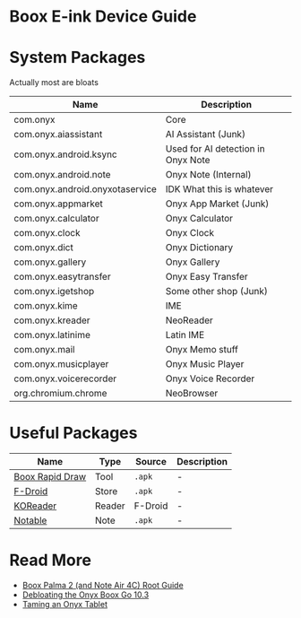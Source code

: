 # Boox E-ink Device Guide

# System Packages
Actually most are bloats

| Name                            | Description                        |
| ------------------------------- | ---------------------------------- |
| com.onyx                        | Core                               |
| com.onyx.aiassistant            | AI Assistant (Junk)                |
| com.onyx.android.ksync          | Used for AI detection in Onyx Note |
| com.onyx.android.note           | Onyx Note (Internal)               |
| com.onyx.android.onyxotaservice | IDK What this is whatever          |
| com.onyx.appmarket              | Onyx App Market (Junk)             |
| com.onyx.calculator             | Onyx Calculator                    |
| com.onyx.clock                  | Onyx Clock                         |
| com.onyx.dict                   | Onyx Dictionary                    |
| com.onyx.gallery                | Onyx Gallery                       |
| com.onyx.easytransfer           | Onyx Easy Transfer                 |
| com.onyx.igetshop               | Some other shop (Junk)             |
| com.onyx.kime                   | IME                                |
| com.onyx.kreader                | NeoReader                          |
| com.onyx.latinime               | Latin IME                          |
| com.onyx.mail                   | Onyx Memo stuff                    |
| com.onyx.musicplayer            | Onyx Music Player                  |
| com.onyx.voicerecorder          | Onyx Voice Recorder                |
| org.chromium.chrome             | NeoBrowser                         |

# Useful Packages

| Name                                                              | Type   | Source  | Description |
| ----------------------------------------------------------------- | ------ | ------- | ----------- |
| [Boox Rapid Draw](https://github.com/sergeylappo/boox-rapid-draw) | Tool   | `.apk`  | -           |
| [F-Droid](https://f-droid.org/)                                   | Store  | `.apk`  | -           |
| [KOReader](https://koreader.rocks/)                               | Reader | F-Droid | -           |
| [Notable](https://github.com/Ethran/notable)                      | Note   | `.apk`  | -           |

# Read More

- [Boox Palma 2 (and Note Air 4C) Root Guide](https://github.com/jdkruzr/BooxPalma2RootGuide)
- [Debloating the Onyx Boox Go 10.3](https://appsec.space/posts/onyx-boox-go-10.3/)
- [Taming an Onyx Tablet](https://gist.github.com/fardjad/97baf36de97d1c4ae3953b3d359bb918)